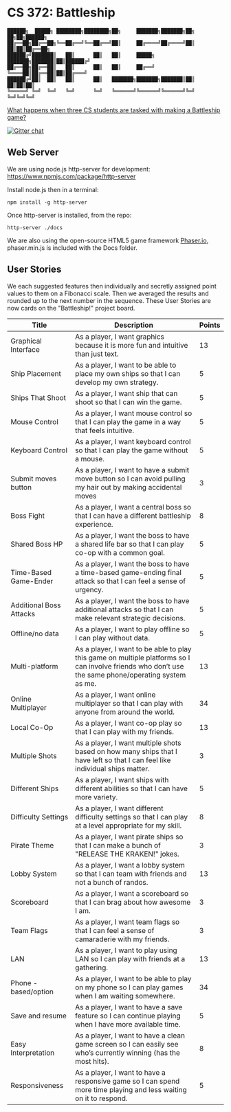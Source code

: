 # CS 372: Battleship

```
██████╗  █████╗ ████████╗████████╗██╗     ███████╗███████╗██╗  ██╗██╗██████╗ 
██╔══██╗██╔══██╗╚══██╔══╝╚══██╔══╝██║     ██╔════╝██╔════╝██║  ██║██║██╔══██╗
██████╔╝███████║   ██║      ██║   ██║     █████╗  ███████╗███████║██║██████╔╝
██╔══██╗██╔══██║   ██║      ██║   ██║     ██╔══╝  ╚════██║██╔══██║██║██╔═══╝ 
██████╔╝██║  ██║   ██║      ██║   ███████╗███████╗███████║██║  ██║██║██║     
╚═════╝ ╚═╝  ╚═╝   ╚═╝      ╚═╝   ╚══════╝╚══════╝╚══════╝╚═╝  ╚═╝╚═╝╚═╝     
```

[What happens when three CS students are tasked with making a Battleship game?](https://csgray.github.io/cs372-battleship/)

[![Gitter chat](https://badges.gitter.im/gitterHQ/gitter.png)](https://gitter.im/cs372-battleship/Lobby)

## Web Server
We are using node.js http-server for development: https://www.npmjs.com/package/http-server
 
Install node.js then in a terminal:

```npm install -g http-server```

Once http-server is installed, from the repo:

```http-server ./docs```

We are also using the open-source HTML5 game framework [Phaser.io](https://github.com/photonstorm/phaser), phaser.min.js is included with the Docs folder.

## User Stories
We each suggested features then individually and secretly assigned point values to them on a Fibonacci scale. Then we averaged the results and rounded up to the next number in the sequence.
These User Stories are now cards on the "Battleship!" project board.

| **Title**               | **Description**                                                                                                                                      | **Points** |
|-------------------------|------------------------------------------------------------------------------------------------------------------------------------------------------|------------|
| Graphical Interface     | As a player, I want graphics because it is more fun and intuitive than just text.                                                                    | 13         |
| Ship Placement          | As a player, I want to be able to place my own ships so that I can develop my own strategy.                                                          | 5          |
| Ships That Shoot        | As a player, I want ship that can shoot so that I can win the game.                                                                                  | 5          |
| Mouse Control           | As a player, I want mouse control so that I can play the game in a way that feels intuitive.                                                         | 5          |
| Keyboard Control        | As a player, I want keyboard control so that I can play the game without a mouse.                                                                    | 5          |
| Submit moves button     | As a player, I want to have a submit move button so I can avoid pulling my hair out by making accidental moves                                       | 3          |
| Boss Fight              | As a player, I want a central boss so that I can have a different battleship experience.                                                             | 8          |
| Shared Boss HP          | As a player, I want the boss to have a shared life bar so that I can play co-op with a common goal.                                                  | 5          |
| Time-Based Game-Ender   | As a player, I want the boss to have a time-based game-ending final attack so that I can feel a sense of urgency.                                    | 5          |
| Additional Boss Attacks | As a player, I want the boss to have additional attacks so that I can make relevant strategic decisions.                                             | 5          |
| Offline/no data         | As a player, I want to play offline so I can play without data.                                                                                      | 5          |
| Multi-platform          | As a player, I want to be able to play this game on multiple platforms so I can involve friends who don’t use the same phone/operating system as me. | 13         |
| Online Multiplayer      | As a player, I want online multiplayer so that I can play with anyone from around the world.                                                         | 34         |
| Local Co-Op             | As a player, I want co-op play so that I can play with my friends.                                                                                   | 13         |
| Multiple Shots          | As a player, I want multiple shots based on how many ships that I have left so that I can feel like individual ships matter.                         | 3          |
| Different Ships         | As a player, I want ships with different abilities so that I can have more variety.                                                                  | 5          |
| Difficulty Settings     | As a player, I want different difficulty settings so that I can play at a level appropriate for my skill.                                            | 8          |
| Pirate Theme            | As a player, I want pirate ships so that I can make a bunch of "RELEASE THE KRAKEN!" jokes.                                                          | 3          |
| Lobby System            | As a player, I want a lobby system so that I can team with friends and not a bunch of randos.                                                        | 13         |
| Scoreboard              | As a player, I want a scoreboard so that I can brag about how awesome I am.                                                                          | 3          |
| Team Flags              | As a player, I want team flags so that I can feel a sense of camaraderie with my friends.                                                            | 3          |
| LAN                     | As a player, I want to play using LAN so I can play with friends at a gathering.                                                                     | 13         |
| Phone - based/option    | As a player, I want to be able to play on my phone so I can play games when I am waiting somewhere.                                                  | 34         |
| Save and resume         | As a player, I want to have a save feature so I can continue playing when I have more available time.                                                | 5          |
| Easy Interpretation     | As a player, I want to have a clean game screen so I can easily see who’s currently winning (has the most hits).                                     | 8          |
| Responsiveness          | As a player, I want to have a responsive game so I can spend more time playing and less waiting on it to respond.                                    | 5          |
